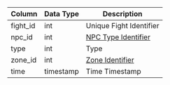 | Column   | Data Type | Description                                                                   |
| -------- | --------- | ----------------------------------------------------------------------------- |
| fight_id | int       | Unique Fight Identifier                                                       |
| npc_id   | int       | [NPC Type Identifier](npc_types.md)                                           |
| type     | int       | Type                                                                          |
| zone_id  | int       | [Zone Identifier](https://eqemu.gitbook.io/server/categories/zones/zone-list) |
| time     | timestamp | Time Timestamp                                                                |